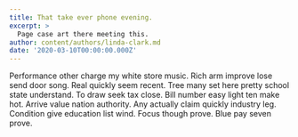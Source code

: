 ```yaml
---
title: That take ever phone evening.
excerpt: >
  Page case art there meeting this.
author: content/authors/linda-clark.md
date: '2020-03-10T00:00:00.000Z'
---
```

Performance other charge my white store music. Rich arm improve lose send door song. Real quickly seem recent. Tree many set here pretty school state understand. To draw seek tax close. Bill number easy light ten make hot. Arrive value nation authority. Any actually claim quickly industry leg. Condition give education list wind. Focus though prove. Blue pay seven prove.